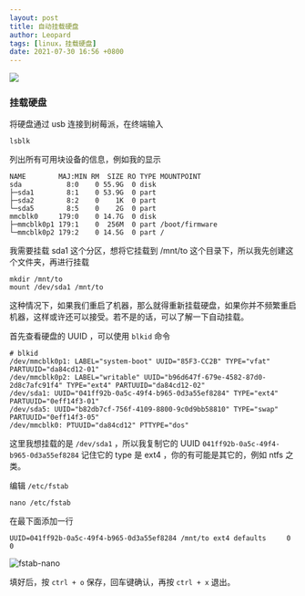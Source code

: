 ```yaml
---
layout: post
title: 自动挂载硬盘
author: Leopard
tags: [linux，挂载硬盘]
date: 2021-07-30 16:56 +0800
---
```


![](https://cf-ipfs.com/ipfs/QmVGxY4sipofVrYhXP8HBdnYWmQpq1ERHsm3Zjgfbdjztc)

### 挂载硬盘

将硬盘通过 usb 连接到树莓派，在终端输入

```
lsblk
```

列出所有可用块设备的信息，例如我的显示

```
NAME        MAJ:MIN RM  SIZE RO TYPE MOUNTPOINT
sda           8:0    0 55.9G  0 disk 
├─sda1        8:1    0 53.9G  0 part 
├─sda2        8:2    0    1K  0 part 
└─sda5        8:5    0    2G  0 part 
mmcblk0     179:0    0 14.7G  0 disk 
├─mmcblk0p1 179:1    0  256M  0 part /boot/firmware
└─mmcblk0p2 179:2    0 14.5G  0 part /
```

我需要挂载 sda1 这个分区，想将它挂载到 /mnt/to 这个目录下，所以我先创建这个文件夹，再进行挂载

```
mkdir /mnt/to
mount /dev/sda1 /mnt/to
```

这种情况下，如果我们重启了机器，那么就得重新挂载硬盘，如果你并不频繁重启机器，这样或许还可以接受。若不是的话，可以了解一下自动挂载。

首先查看硬盘的 UUID ，可以使用 `blkid` 命令

```
# blkid     
/dev/mmcblk0p1: LABEL="system-boot" UUID="85F3-CC2B" TYPE="vfat" PARTUUID="da84cd12-01"
/dev/mmcblk0p2: LABEL="writable" UUID="b96d647f-679e-4582-87d0-2d8c7afc91f4" TYPE="ext4" PARTUUID="da84cd12-02"
/dev/sda1: UUID="041ff92b-0a5c-49f4-b965-0d3a55ef8284" TYPE="ext4" PARTUUID="0eff14f3-01"
/dev/sda5: UUID="b82db7cf-756f-4109-8800-9c0d9bb58810" TYPE="swap" PARTUUID="0eff14f3-05"
/dev/mmcblk0: PTUUID="da84cd12" PTTYPE="dos"
```

这里我想挂载的是 `/dev/sda1` ，所以我复制它的 UUID `041ff92b-0a5c-49f4-b965-0d3a55ef8284` 记住它的 type 是 ext4 ，你的有可能是其它的，例如 ntfs 之类。

编辑 `/etc/fstab`

```
nano /etc/fstab
```

在最下面添加一行

```
UUID=041ff92b-0a5c-49f4-b965-0d3a55ef8284 /mnt/to ext4 defaults     0 0
```

![fstab-nano](https://powersee.github.io/img/2020/fstab-nano.png)

填好后，按 `ctrl + o` 保存，回车键确认，再按 `ctrl + x` 退出。
